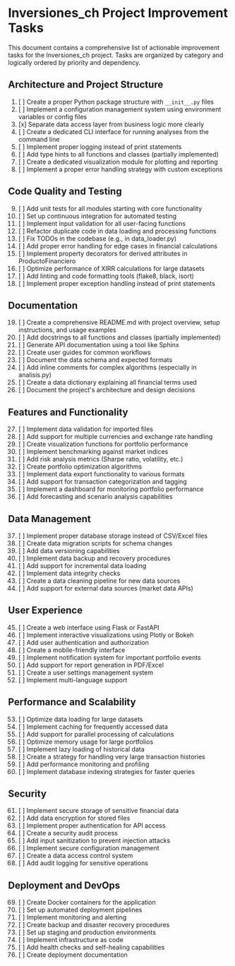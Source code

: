 # Inversiones_ch Project Improvement Tasks

This document contains a comprehensive list of actionable improvement tasks for
the Inversiones_ch project. Tasks are organized by category and logically
ordered by priority and dependency.

## Architecture and Project Structure

1. [ ] Create a proper Python package structure with `__init__.py` files
2. [ ] Implement a configuration management system using environment variables
   or config files
3. [x] Separate data access layer from business logic more clearly
4. [ ] Create a dedicated CLI interface for running analyses from the command
   line
5. [ ] Implement proper logging instead of print statements
6. [ ] Add type hints to all functions and classes (partially implemented)
7. [ ] Create a dedicated visualization module for plotting and reporting
8. [ ] Implement a proper error handling strategy with custom exceptions

## Code Quality and Testing

9. [ ] Add unit tests for all modules starting with core functionality
10. [ ] Set up continuous integration for automated testing
11. [ ] Implement input validation for all user-facing functions
12. [ ] Refactor duplicate code in data loading and processing functions
13. [ ] Fix TODOs in the codebase (e.g., in data_loader.py)
14. [ ] Add proper error handling for edge cases in financial calculations
15. [ ] Implement property decorators for derived attributes in
    ProductoFinanciero
16. [ ] Optimize performance of XIRR calculations for large datasets
17. [ ] Add linting and code formatting tools (flake8, black, isort)
18. [ ] Implement proper exception handling instead of print statements

## Documentation

19. [ ] Create a comprehensive README.md with project overview, setup
    instructions, and usage examples
20. [ ] Add docstrings to all functions and classes (partially implemented)
21. [ ] Generate API documentation using a tool like Sphinx
22. [ ] Create user guides for common workflows
23. [ ] Document the data schema and expected formats
24. [ ] Add inline comments for complex algorithms (especially in analisis.py)
25. [ ] Create a data dictionary explaining all financial terms used
26. [ ] Document the project's architecture and design decisions

## Features and Functionality

27. [ ] Implement data validation for imported files
28. [ ] Add support for multiple currencies and exchange rate handling
29. [ ] Create visualization functions for portfolio performance
30. [ ] Implement benchmarking against market indices
31. [ ] Add risk analysis metrics (Sharpe ratio, volatility, etc.)
32. [ ] Create portfolio optimization algorithms
33. [ ] Implement data export functionality to various formats
34. [ ] Add support for transaction categorization and tagging
35. [ ] Implement a dashboard for monitoring portfolio performance
36. [ ] Add forecasting and scenario analysis capabilities

## Data Management

37. [ ] Implement proper database storage instead of CSV/Excel files
38. [ ] Create data migration scripts for schema changes
39. [ ] Add data versioning capabilities
40. [ ] Implement data backup and recovery procedures
41. [ ] Add support for incremental data loading
42. [ ] Implement data integrity checks
43. [ ] Create a data cleaning pipeline for new data sources
44. [ ] Add support for external data sources (market data APIs)

## User Experience

45. [ ] Create a web interface using Flask or FastAPI
46. [ ] Implement interactive visualizations using Plotly or Bokeh
47. [ ] Add user authentication and authorization
48. [ ] Create a mobile-friendly interface
49. [ ] Implement notification system for important portfolio events
50. [ ] Add support for report generation in PDF/Excel
51. [ ] Create a user settings management system
52. [ ] Implement multi-language support

## Performance and Scalability

53. [ ] Optimize data loading for large datasets
54. [ ] Implement caching for frequently accessed data
55. [ ] Add support for parallel processing of calculations
56. [ ] Optimize memory usage for large portfolios
57. [ ] Implement lazy loading of historical data
58. [ ] Create a strategy for handling very large transaction histories
59. [ ] Add performance monitoring and profiling
60. [ ] Implement database indexing strategies for faster queries

## Security

61. [ ] Implement secure storage of sensitive financial data
62. [ ] Add data encryption for stored files
63. [ ] Implement proper authentication for API access
64. [ ] Create a security audit process
65. [ ] Add input sanitization to prevent injection attacks
66. [ ] Implement secure configuration management
67. [ ] Create a data access control system
68. [ ] Add audit logging for sensitive operations

## Deployment and DevOps

69. [ ] Create Docker containers for the application
70. [ ] Set up automated deployment pipelines
71. [ ] Implement monitoring and alerting
72. [ ] Create backup and disaster recovery procedures
73. [ ] Set up staging and production environments
74. [ ] Implement infrastructure as code
75. [ ] Add health checks and self-healing capabilities
76. [ ] Create deployment documentation